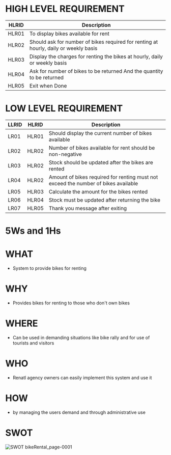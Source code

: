 # HIGH LEVEL REQUIREMENT
| HLRID | Description |
| --- | -- |
| HLR01 | To display bikes available for rent |
| HLR02 | Should ask for number of bikes required for renting at hourly, daily or weekly basis |
| HLR03 | Display the charges for renting the bikes at hourly, daily or weekly basis| 
| HLR04 | Ask for number of bikes to be returned And the quantity to be returned |
| HLR05 | Exit when Done |

# LOW LEVEL REQUIREMENT 
| LLRID | HLRID | Description |
| -- | -- | -- |
| LR01| HLR01| Should display the current number of bikes available |
| LR02| HLR02| Number of bikes available for rent should be non-negative |
| LR03| HLR02| Stock should be updated after the bikes are rented |
| LR04| HLR02| Amount of bikes required for renting must not exceed the number of bikes available |
| LR05| HLR03| Calculate the amount for the bikes rented |
| LR06| HLR04| Stock must be updated after returning the bike |
| LR07| HLR05| Thank you message after exiting|

# 5Ws and 1Hs

# WHAT 
- System to provide bikes for renting

# WHY
- Provides bikes for renting to those who don't own bikes

# WHERE
- Can be used in demanding situations like bike rally and for use of tourists and visitors 

# WHO
- Renatl agency owners can easily implement this system and use it

# HOW 
- by managing the users demand and through administrative use 

# SWOT

![SWOT bikeRental_page-0001](https://user-images.githubusercontent.com/99130145/163729182-15487a31-a3c8-437d-9b9e-3ad4bcbea74d.jpg)


